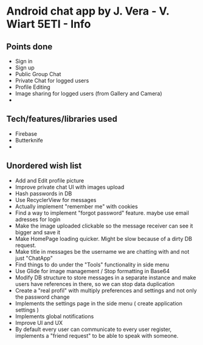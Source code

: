 # Android chat app by J. Vera - V. Wiart 5ETI - Info

## Points done
- Sign in
- Sign up
- Public Group Chat
- Private Chat for logged users
- Profile Editing
- Image sharing for logged users (from Gallery and Camera)
-

## Tech/features/libraries used
- Firebase
- Butterknife
- 

## Unordered wish list 
- Add and Edit profile picture
- Improve private chat UI with images upload
- Hash passwords in DB
- Use RecyclerView for messages
- Actually implement "remember me" with cookies
- Find a way to implement "forgot password" feature. maybe use email adresses for login
- Make the image uploaded clickable so the message receiver can see it bigger and save it
- Make HomePage loading quicker. Might be slow because of a dirty DB request.
- Make title in messages be the username we are chatting with and not just "ChatApp"
- Find things to do under the "Tools" functionality in side menu
- Use Glide for image management / Stop formatting in Base64
- Modify DB structure to store messages in a separate instance and make users have references in there, so we can stop data duplication
- Create a "real profil" with multiply preferences and settings and not only the password change
- Implements the settings page in the side menu ( create application settings )
- Implements global notifications
- Improve UI and UX 
- By default every user can communicate to every user register, implements a "friend request" to be able to speak with someone.
